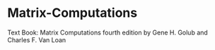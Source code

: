 # Matrix-Computations

Text Book: Matrix Computations fourth edition by Gene H. Golub and Charles F. Van Loan

